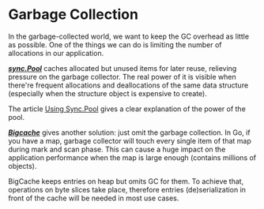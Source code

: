 # Garbage Collection

In the garbage-collected world, we want to
keep the GC overhead as little as possible.
One of the things we can do is limiting
the number of allocations in our application.

***[sync.Pool][sync.Pool]***
caches allocated but unused items for later reuse,
relieving pressure on the garbage collector.
The real power of it is visible when there're
frequent allocations and deallocations of
the same data structure
(especially when the structure object is expensive to create).

The article [Using Sync.Pool][Using Sync.Pool] gives
a clear explanation of the power of the pool.

***[Bigcache][Bigcache]*** gives another solution:
just omit the garbage collection.
In Go, if you have a map, garbage collector will
touch every single item of that map during mark and scan phase.
This can cause a huge impact on the application performance
when the map is large enough (contains millions of objects).

BigCache keeps entries on heap but omits GC for them.
To achieve that, operations on byte slices take place,
therefore entries (de)serialization in front of the cache
will be needed in most use cases.

[sync.Pool]: https://pkg.go.dev/sync#Pool
[Using Sync.Pool]: https://developer20.com/using-sync-pool/
[Bigcache]: https://github.com/allegro/bigcache

